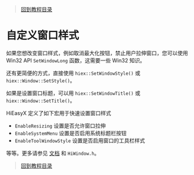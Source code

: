 > [回到教程目录](./index.md)

# 自定义窗口样式

如果您想改变窗口样式，例如取消最大化按钮，禁止用户拉伸窗口，您可以使用 Win32 API `SetWindowLong` 函数，这需要一些 Win32 知识。

还有更简便的方式，直接使用 `hiex::SetWindowStyle()` 或 `hiex::Window::SetStyle()`。

如果是设置窗口标题，可以用 `hiex::SetWindowTitle()` 或 `hiex::Window::SetTitle()`。

HiEasyX 定义了如下宏用于快速设置窗口样式

* `EnableResizing` 设置是否允许窗口拉伸
* `EnableSystemMenu` 设置是否启用系统标题栏按钮
* `EnableToolWindowStyle` 设置是否启用窗口的工具栏样式

等等。更多请参见 [文档](https://zouhuidong.github.io) 和 `HiWindow.h`。

> [回到教程目录](./index.md)
